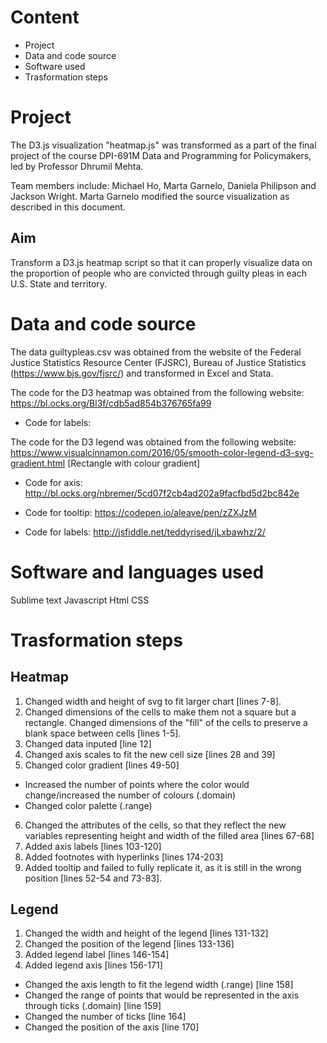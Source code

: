# Content

* Project 
* Data and code source
* Software used
* Trasformation steps

# Project

The D3.js visualization "heatmap.js" was transformed as a part of the final project of the course DPI-691M Data and Programming for Policymakers, led by Professor Dhrumil Mehta.

Team members include: Michael Ho, Marta Garnelo, Daniela Philipson and Jackson Wright. Marta Garnelo modified the source visualization as described in this document.

## Aim
Transform a D3.js heatmap script so that it can properly visualize data on the proportion of people who are convicted through guilty pleas in each U.S. State and territory. 

# Data and code source

The data guiltypleas.csv was obtained from the website of the Federal Justice Statistics Resource Center (FJSRC), Bureau of Justice Statistics (https://www.bjs.gov/fjsrc/) and transformed in Excel and Stata.

The code for the D3 heatmap was obtained from the following website: https://bl.ocks.org/Bl3f/cdb5ad854b376765fa99 

* Code for labels: 

The code for the D3 legend was obtained from the following website: https://www.visualcinnamon.com/2016/05/smooth-color-legend-d3-svg-gradient.html [Rectangle with colour gradient]

* Code for axis: http://bl.ocks.org/nbremer/5cd07f2cb4ad202a9facfbd5d2bc842e 

* Code for tooltip: https://codepen.io/aleave/pen/zZXJzM

* Code for labels: http://jsfiddle.net/teddyrised/jLxbawhz/2/

# Software and languages used

Sublime text 
Javascript
Html 
CSS

# Trasformation steps

## Heatmap

1. Changed width and height of svg to fit larger chart [lines 7-8].
2. Changed dimensions of the cells to make them not a square but a rectangle. Changed dimensions of the "fill" of the cells to  preserve a blank space between cells [lines 1-5].
3. Changed data inputed [line 12]
4. Changed axis scales to fit the new cell size [lines 28 and 39]
5. Changed color gradient [lines 49-50]
* Increased the number of points where the color would change/increased the number of colours (.domain)
* Changed color palette (.range)
6. Changed the attributes of the cells, so that they reflect the new variables representing height and width of the filled area [lines 67-68]
7. Added axis labels [lines 103-120]
8. Added footnotes with hyperlinks [lines 174-203]
9. Added tooltip and failed to fully replicate it, as it is still in the wrong position [lines 52-54 and 73-83].

## Legend

1. Changed the width and height of the legend [lines 131-132]
2. Changed the position of the legend [lines 133-136]
3. Added legend label [lines 146-154] 
4. Added legend axis [lines 156-171]
* Changed the axis length to fit the legend width (.range) [line 158]
* Changed the range of points that would be represented in the axis through ticks (.domain) [line 159]
* Changed the number of ticks [line 164]
* Changed the position of the axis [line 170]
